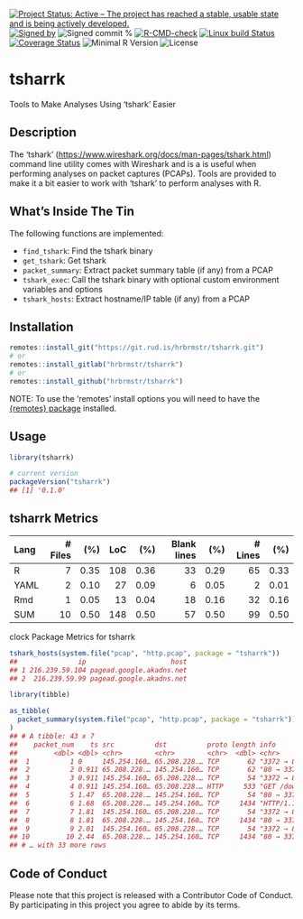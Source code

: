 
[![Project Status: Active – The project has reached a stable, usable
state and is being actively
developed.](https://www.repostatus.org/badges/latest/active.svg)](https://www.repostatus.org/#active)
[![Signed
by](https://img.shields.io/badge/Keybase-Verified-brightgreen.svg)](https://keybase.io/hrbrmstr)
![Signed commit
%](https://img.shields.io/badge/Signed_Commits-100%25-lightgrey.svg)
[![R-CMD-check](https://github.com/hrbrmstr/tsharrk/workflows/R-CMD-check/badge.svg)](https://github.com/hrbrmstr/tsharrk/actions?query=workflow%3AR-CMD-check)
[![Linux build
Status](https://travis-ci.org/hrbrmstr/tsharrk.svg?branch=master)](https://travis-ci.org/hrbrmstr/tsharrk)
[![Coverage
Status](https://codecov.io/gh/hrbrmstr/tsharrk/branch/master/graph/badge.svg)](https://codecov.io/gh/hrbrmstr/tsharrk)
![Minimal R
Version](https://img.shields.io/badge/R%3E%3D-3.6.0-blue.svg)
![License](https://img.shields.io/badge/License-AGPL-blue.svg)

# tsharrk

Tools to Make Analyses Using ‘tshark’ Easier

## Description

The ‘tshark’ (<https://www.wireshark.org/docs/man-pages/tshark.html>)
command line utility comes with Wireshark and is a is useful when
performing analyses on packet captures (PCAPs). Tools are provided to
make it a bit easier to work with ‘tshark’ to perform analyses with R.

## What’s Inside The Tin

The following functions are implemented:

-   `find_tshark`: Find the tshark binary
-   `get_tshark`: Get tshark
-   `packet_summary`: Extract packet summary table (if any) from a PCAP
-   `tshark_exec`: Call the tshark binary with optional custom
    environment variables and options
-   `tshark_hosts`: Extract hostname/IP table (if any) from a PCAP

## Installation

``` r
remotes::install_git("https://git.rud.is/hrbrmstr/tsharrk.git")
# or
remotes::install_gitlab("hrbrmstr/tsharrk")
# or
remotes::install_github("hrbrmstr/tsharrk")
```

NOTE: To use the ‘remotes’ install options you will need to have the
[{remotes} package](https://github.com/r-lib/remotes) installed.

## Usage

``` r
library(tsharrk)

# current version
packageVersion("tsharrk")
## [1] '0.1.0'
```

## tsharrk Metrics

| Lang | # Files |  (%) | LoC |  (%) | Blank lines |  (%) | # Lines |  (%) |
|:-----|--------:|-----:|----:|-----:|------------:|-----:|--------:|-----:|
| R    |       7 | 0.35 | 108 | 0.36 |          33 | 0.29 |      65 | 0.33 |
| YAML |       2 | 0.10 |  27 | 0.09 |           6 | 0.05 |       2 | 0.01 |
| Rmd  |       1 | 0.05 |  13 | 0.04 |          18 | 0.16 |      32 | 0.16 |
| SUM  |      10 | 0.50 | 148 | 0.50 |          57 | 0.50 |      99 | 0.50 |

clock Package Metrics for tsharrk

``` r
tshark_hosts(system.file("pcap", "http.pcap", package = "tsharrk"))
##               ip                     host
## 1 216.239.59.104 pagead.google.akadns.net
## 2  216.239.59.99 pagead.google.akadns.net
```

``` r
library(tibble)

as_tibble(
  packet_summary(system.file("pcap", "http.pcap", package = "tsharrk"))
)
## # A tibble: 43 x 7
##    packet_num    ts src          dst          proto length info                                                         
##         <dbl> <dbl> <chr>        <chr>        <chr>  <dbl> <chr>                                                        
##  1          1 0     145.254.160… 65.208.228.… TCP       62 "3372 → 80 [SYN] Seq=0 Win=8760 Len=0 MSS=1460 SACK_PERM=1"  
##  2          2 0.911 65.208.228.… 145.254.160… TCP       62 "80 → 3372 [SYN, ACK] Seq=0 Ack=1 Win=5840 Len=0 MSS=1380 SA…
##  3          3 0.911 145.254.160… 65.208.228.… TCP       54 "3372 → 80 [ACK] Seq=1 Ack=1 Win=9660 Len=0"                 
##  4          4 0.911 145.254.160… 65.208.228.… HTTP     533 "GET /download.html HTTP/1.1 "                               
##  5          5 1.47  65.208.228.… 145.254.160… TCP       54 "80 → 3372 [ACK] Seq=1 Ack=480 Win=6432 Len=0"               
##  6          6 1.68  65.208.228.… 145.254.160… TCP     1434 "HTTP/1.1 200 OK  [TCP segment of a reassembled PDU]"        
##  7          7 1.81  145.254.160… 65.208.228.… TCP       54 "3372 → 80 [ACK] Seq=480 Ack=1381 Win=9660 Len=0"            
##  8          8 1.81  65.208.228.… 145.254.160… TCP     1434 "80 → 3372 [ACK] Seq=1381 Ack=480 Win=6432 Len=1380 [TCP seg…
##  9          9 2.01  145.254.160… 65.208.228.… TCP       54 "3372 → 80 [ACK] Seq=480 Ack=2761 Win=9660 Len=0"            
## 10         10 2.44  65.208.228.… 145.254.160… TCP     1434 "80 → 3372 [ACK] Seq=2761 Ack=480 Win=6432 Len=1380 [TCP seg…
## # … with 33 more rows
```

## Code of Conduct

Please note that this project is released with a Contributor Code of
Conduct. By participating in this project you agree to abide by its
terms.
